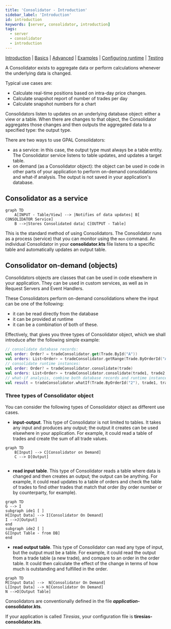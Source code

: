 ```yaml
---
title: 'Consolidator - Introduction'
sidebar_label: 'Introduction'
id: introduction
keywords: [server, consolidator, introduction]
tags:
  - server
  - consolidator
  - introduction
---
```


[Introduction](../../../server/consolidator/introduction) | [Basics](../../../server/consolidator/basics) |  [Advanced](../../../server/consolidator/advanced) | [Examples](../../../server/consolidator/examples) | [Configuring runtime](../../../server/consolidator/configuring-runtime) | [Testing](../../../server/consolidator/testing)

A Consolidator exists to aggregate data or perform calculations whenever the underlying data is changed.

Typical use cases are:

- Calculate real-time positions based on intra-day price changes.
- Calculate snapshot report of number of trades per day
- Calculate snapshot numbers for a chart

Consolidators listen to updates on an underlying database object: either a view or a table. When there are changes to that object, the Consolidator aggregates those changes and then outputs the aggregated data to a specified type: the output type.

There are two ways to use GPAL Consolidators:

- as a service: in this case, the output type must always be a table entity. The Consolidator service listens to table updates, and updates a target table. 
- on demand (as a Consolidator object): the object can be used in code in other parts of your application to perform on-demand consolidations and what-if analysis. The output is not saved in your application's database.

## Consolidator as a service

````mermaid
graph TD
    A[INPUT - Table/View] --> |Notifies of data updates| B[ CONSOLIDATOR Service]
    B -->|Stores Consolidated data| C[OUTPUT - Table]
````

This is the standard method of using Consolidators. The Consolidator runs as a process (service) that you can monitor using the `mon` command. An individual Consolidator in your **consolidator.kts** file listens to a specific table and automatically updates an output table. 



## Consolidator on-demand (objects)

Consolidators objects are classes that can be used in code elsewhere in your application. They can be used in custom services, as well as in Request Servers and Event Handlers. 

These Consolidators perform on-demand consolidations where the input can be one of the following:

- it can be read directly from the database
- it can be provided at runtime
- it can be a combination of both of these. 

Effectively, that gives you three types of Consolidator object, which we shall introduce after the following simple example:

```kotlin
// consolidate database records:
val order: Order? = tradeConsolidator.get(Trade.ById("A"))
val orders: List<Order> = tradeConsolidator.getRange(Trade.ByOrderId("A"), 1).toList()
// consolidate runtime instances:
val order: Order? = tradeConsolidator.consolidate(trade)
val orders: List<Order> = tradeConsolidator.consolidate(trade1, trade2, trade3)
// what-if analysis, combine both database records and runtime instances:
val result = tradeConsolidator.whatIf(Trade.ByOrderId("2"), trade1, trade2)
```
### Three types of Consolidator object
You can consider the following types of Consolidator object as different use cases.

- **input-output**. This type of Consolidator is not limited to tables. It takes any input and produces any output; the output it creates can be used elsewhere in your application. For example, it could read a table of trades and create the sum of all trade values.
````mermaid
graph TD
    B[Input] --> C[Consolidator on Demand]
    C --> D[Output]
  
````
- **read input table**. This type of Consolidator reads a table where data is changed and then creates an output; the output can be anything. For example, it could read updates to a table of orders and check the table of trades to find other trades that match that order (by order number or by counterparty, for example).
````mermaid
graph TD
G --> I
subgraph ide1 [ ]
H[Input Data] --> I[Consolidator On Demand]
I -->J[Output]
end
subgraph ide2 [ ]
G[Input Table - from DB]
end
````
- **read output table**. This type of Consolidator can read any type of input, but the output must be a table. For example, it could read the output from a trade table (a new trade), and compare to an order in the order table. It could then calculate the effect of the change in terms of how much is outstanding and fulfilled in the order.
````mermaid
graph TD
M[Input Data] -->  N[Consolidator On Demand]
L[Input Data] --> N[Consolidator On Demand]
N -->O[Output Table]
````

Consolidators are conventionally defined in the file **_application_-consolidator.kts**. 

If your application is called *Tiresias*, your configuration file is **tiresias-consolidator.kts**.

